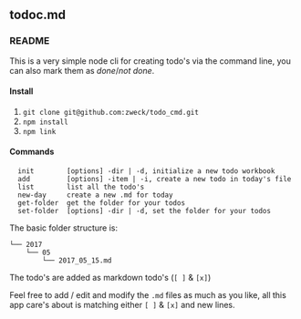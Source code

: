 ## todoc.md
### README

This is a very simple node cli for creating todo's via the command line, you can also mark them as _done_/_not done_.

#### Install
1. `git clone git@github.com:zweck/todo_cmd.git`
2. `npm install`
3. `npm link`

#### Commands
```
  init        [options] -dir | -d, initialize a new todo workbook
  add         [options] -item | -i, create a new todo in today's file
  list        list all the todo's
  new-day     create a new .md for today
  get-folder  get the folder for your todos
  set-folder  [options] -dir | -d, set the folder for your todos
```

The basic folder structure is:

```
└── 2017
    └── 05
        └── 2017_05_15.md
```

The todo's are added as markdown todo's (`[ ]` & `[x]`)

Feel free to add / edit and modify the `.md` files as much as you like, all this app care's about is matching either `[ ]` & `[x]` and new lines.